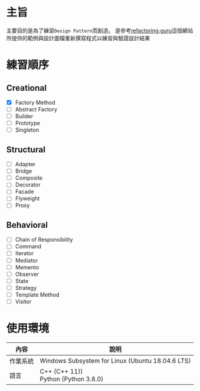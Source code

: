 # 主旨
主要目的是為了練習`Design Pattern`而創造。
是參考[refactoring.guru](https://refactoring.guru/)這個網站所提供的範例與設計圖檔重新撰寫程式以練習與驗證設計結果
# 練習順序
## Creational
- [x] Factory Method
- [ ] Abstract Factory
- [ ] Builder
- [ ] Prototype
- [ ] Singleton
## Structural
- [ ] Adapter
- [ ] Bridge
- [ ] Composite
- [ ] Decorator
- [ ] Facade
- [ ] Flyweight
- [ ] Proxy
## Behavioral
- [ ] Chain of Responsibility
- [ ] Command
- [ ] Iterator
- [ ] Mediator
- [ ] Memento
- [ ] Observer
- [ ] State
- [ ] Strategy
- [ ] Template Method
- [ ] Visitor
# 使用環境
|內容|說明|
|---|---|
|作業系統| Windows Subsystem for Linux (Ubuntu 18.04.6 LTS)|
|語言| C++ (C++ 11))<br> Python (Python 3.8.0)|
